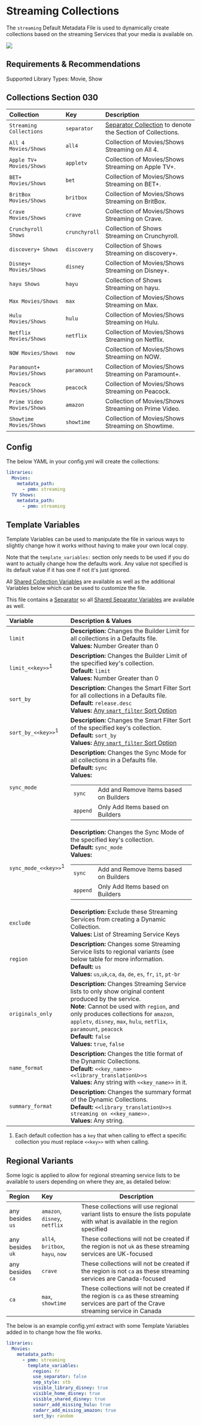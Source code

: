 # Streaming Collections

The `streaming` Default Metadata File is used to dynamically create collections based on the streaming Services that your media is available on.

![](../images/streaming.png)

## Requirements & Recommendations

Supported Library Types: Movie, Show

## Collections Section 030

| Collection                 | Key           | Description                                                                 |
|:---------------------------|:--------------|:----------------------------------------------------------------------------|
| `Streaming Collections`    | `separator`   | [Separator Collection](../separators) to denote the Section of Collections. |
| `All 4 Movies/Shows`       | `all4`        | Collection of Movies/Shows Streaming on All 4.                              |
| `Apple TV+ Movies/Shows`   | `appletv`     | Collection of Movies/Shows Streaming on Apple TV+.                          |
| `BET+ Movies/Shows`        | `bet`         | Collection of Movies/Shows Streaming on BET+.                               |
| `BritBox Movies/Shows`     | `britbox`     | Collection of Movies/Shows Streaming on BritBox.                            |
| `Crave Movies/Shows`       | `crave`       | Collection of Movies/Shows Streaming on Crave.                              |
| `Crunchyroll Shows`        | `crunchyroll` | Collection of Shows Streaming on Crunchyroll.                               |
| `discovery+ Shows`         | `discovery`   | Collection of Shows Streaming on discovery+.                                |
| `Disney+ Movies/Shows`     | `disney`      | Collection of Movies/Shows Streaming on Disney+.                            |
| `hayu Shows`               | `hayu`        | Collection of Shows Streaming on hayu.                                      |
| `Max Movies/Shows`         | `max`         | Collection of Movies/Shows Streaming on Max.                                |
| `Hulu Movies/Shows`        | `hulu`        | Collection of Movies/Shows Streaming on Hulu.                               |
| `Netflix Movies/Shows`     | `netflix`     | Collection of Movies/Shows Streaming on Netflix.                            |
| `NOW Movies/Shows`         | `now`         | Collection of Movies/Shows Streaming on NOW.                                |
| `Paramount+ Movies/Shows`  | `paramount`   | Collection of Movies/Shows Streaming on Paramount+.                         |
| `Peacock Movies/Shows`     | `peacock`     | Collection of Movies/Shows Streaming on Peacock.                            |
| `Prime Video Movies/Shows` | `amazon`      | Collection of Movies/Shows Streaming on Prime Video.                        |
| `Showtime Movies/Shows`    | `showtime`    | Collection of Movies/Shows Streaming on Showtime.                           |

## Config

The below YAML in your config.yml will create the collections:

```yaml
libraries:
  Movies:
    metadata_path:
      - pmm: streaming
  TV Shows:
    metadata_path:
      - pmm: streaming
```

## Template Variables

Template Variables can be used to manipulate the file in various ways to slightly change how it works without having to make your own local copy.

Note that the `template_variables:` section only needs to be used if you do want to actually change how the defaults work. Any value not specified is its default value if it has one if not it's just ignored.

All [Shared Collection Variables](../collection_variables) are available as well as the additional Variables below which can be used to customize the file.

This file contains a [Separator](../separators) so all [Shared Separator Variables](../separators.md#shared-separator-variables) are available as well.

| Variable                        | Description & Values                                                                                                                                                                                                                                                                                                         |
|:--------------------------------|:-----------------------------------------------------------------------------------------------------------------------------------------------------------------------------------------------------------------------------------------------------------------------------------------------------------------------------|
| `limit`                         | **Description:** Changes the Builder Limit for all collections in a Defaults file.<br>**Values:** Number Greater than 0                                                                                                                                                                                                      |
| `limit_<<key>>`<sup>1</sup>     | **Description:** Changes the Builder Limit of the specified key's collection.<br>**Default:** `limit`<br>**Values:** Number Greater than 0                                                                                                                                                                                   |
| `sort_by`                       | **Description:** Changes the Smart Filter Sort for all collections in a Defaults file.<br>**Default:** `release.desc`<br>**Values:** [Any `smart_filter` Sort Option](../../metadata/builders/smart.md#sort-options)                                                                                                         |
| `sort_by_<<key>>`<sup>1</sup>   | **Description:** Changes the Smart Filter Sort of the specified key's collection.<br>**Default:** `sort_by`<br>**Values:** [Any `smart_filter` Sort Option](../../metadata/builders/smart.md#sort-options)                                                                                                                   |
| `sync_mode`                     | **Description:** Changes the Sync Mode for all collections in a Defaults file.<br>**Default:** `sync`<br>**Values:**<table class="clearTable"><tr><td>`sync`</td><td>Add and Remove Items based on Builders</td></tr><tr><td>`append`</td><td>Only Add Items based on Builders</td></tr></table>                             |
| `sync_mode_<<key>>`<sup>1</sup> | **Description:** Changes the Sync Mode of the specified key's collection.<br>**Default:** `sync_mode`<br>**Values:**<table class="clearTable"><tr><td>`sync`</td><td>Add and Remove Items based on Builders</td></tr><tr><td>`append`</td><td>Only Add Items based on Builders</td></tr></table>                             |
| `exclude`                       | **Description:** Exclude these Streaming Services from creating a Dynamic Collection.<br>**Values:** List of Streaming Service Keys                                                                                                                                                                                          |
| `region`                        | **Description:** Changes some Streaming Service lists to regional variants (see below table for more information.<br>**Default:** `us`<br>**Values:** `us`,`uk`,`ca`, `da`, `de`, `es`, `fr`, `it`, `pt-br`                                                                                                                  |
| `originals_only`                | **Description:** Changes  Streaming Service lists to only show original content produced by the service.<br>**Note**: Cannot be used with `region`, and only produces collections for `amazon`, `appletv`, `disney`, `max`, `hulu`, `netflix`, `paramount`, `peacock`<br>**Default:** `false`<br>**Values:** `true`, `false` |
| `name_format`                   | **Description:** Changes the title format of the Dynamic Collections.<br>**Default:** `<<key_name>> <<library_translationU>>s`<br>**Values:** Any string with `<<key_name>>` in it.                                                                                                                                          |
| `summary_format`                | **Description:** Changes the summary format of the Dynamic Collections.<br>**Default:** `<<library_translationU>>s streaming on <<key_name>>.`<br>**Values:** Any string.                                                                                                                                                    |

1. Each default collection has a `key` that when calling to effect a specific collection you must replace `<<key>>` with when calling.

## Regional Variants

Some logic is applied to allow for regional streaming service lists to be available to users depending on where they are, as detailed below:

| Region           | Key                              | Description                                                                                                                               |
|:-----------------|:---------------------------------|-------------------------------------------------------------------------------------------------------------------------------------------|
| any besides `us` | `amazon`, `disney`, `netflix`    | These collections will use regional variant lists to ensure the lists populate with what is available in the region specified             |
| any besides `uk` | `all4`, `britbox`, `hayu`, `now` | These collections will not be created if the region is not `uk` as these streaming services are UK-focused                                |
| any besides `ca` | `crave`                          | These collections will not be created if the region is not `ca` as these streaming services are Canada-focused                            |
| `ca`             | `max`, `showtime`                | These collections will not be created if the region is `ca` as these streaming services are part of the Crave streaming service in Canada |


The below is an example config.yml extract with some Template Variables added in to change how the file works.

```yaml
libraries:
  Movies:
    metadata_path:
      - pmm: streaming
        template_variables:
          region: fr
          use_separator: false
          sep_style: stb
          visible_library_disney: true
          visible_home_disney: true
          visible_shared_disney: true
          sonarr_add_missing_hulu: true
          radarr_add_missing_amazon: true
          sort_by: random
```